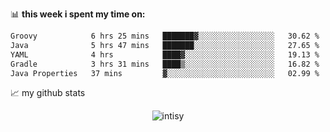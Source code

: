 📊 **this week i spent my time on:**
<!--START_SECTION:waka-->

```txt
Groovy            6 hrs 25 mins   ███████▓░░░░░░░░░░░░░░░░░   30.62 %
Java              5 hrs 47 mins   ███████░░░░░░░░░░░░░░░░░░   27.65 %
YAML              4 hrs           ████▓░░░░░░░░░░░░░░░░░░░░   19.13 %
Gradle            3 hrs 31 mins   ████▒░░░░░░░░░░░░░░░░░░░░   16.82 %
Java Properties   37 mins         ▓░░░░░░░░░░░░░░░░░░░░░░░░   02.99 %
```

<!--END_SECTION:waka-->


📈 my github stats

<p align="center"> <img src="https://github-readme-stats.vercel.app/api?username=intisy&show_icons=true&theme=gotham" alt="intisy" />




